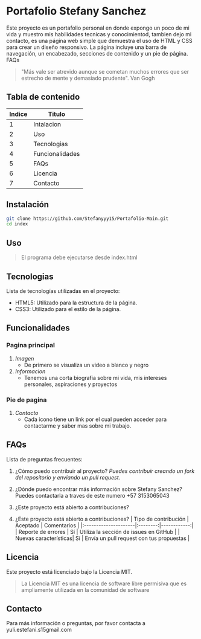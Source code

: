 # Portafolio Stefany Sanchez

[](https://github.com/Stefanyyy15/Proyecto-Filtro_SanchezYuli-main#olivia-rodrigo-fan-page)

Este proyecto es un portafolio personal en donde expongo un poco de mi vida y muestro mis habilidades tecnicas y conocimientod, tambien dejo mi contacto, es una página web simple que demuestra el uso de HTML y CSS para crear un diseño responsivo. La página incluye una barra de navegación, un encabezado, secciones de contenido y un pie de página. FAQs
>"Más vale ser atrevido aunque se cometan muchos errores que ser estrecho de mente y demasiado prudente". Van Gogh
## Tabla de contenido
|Indice|Titulo  |
|--|--|
|  1|Intalacion |
|  2|Uso|
|  3|Tecnologias|
|  4|Funcionalidades|
|  5|FAQs|
|  6|Licencia |
|  7|Contacto|

## Instalación

 ```bash
git clone https://github.com/Stefanyyy15/Portafolio-Main.git
cd index
```
## Uso

> El programa debe ejecutarse desde index.html

## Tecnologias

Lista de tecnologías utilizadas en el proyecto:

-   HTML5: Utilizado para la estructura de la página.
-   CSS3: Utilizado para el estilo de la página.

## Funcionalidades

### Pagina principal

1.  _Imagen_
    -   De primero se visualiza un video a blanco y negro
2.  _Informacion_
    -   Tenemos una corta biografia sobre mi vida, mis intereses personales, aspiraciones y proyectos

### Pie de pagina

1.  _Contacto_
    -   Cada icono tiene un link por el cual pueden acceder para contactarme y saber mas sobre mi trabajo.

## FAQs

Lista de preguntas frecuentes:

1.  ¿Cómo puedo contribuir al proyecto?  _Puedes contribuir creando un fork del repositorio y enviando un pull request._
    
2.  ¿Dónde puedo encontrar más información sobre Stefany Sanchez? Puedes contactarla a traves de este numero +57 3153065043
3.  ¿Este proyecto está abierto a contribuciones?
    
3. ¿Este proyecto está abierto a contribuciones?
   | Tipo de contribución | Aceptado | Comentarios |
   |:---------------------|:--------:|------------:|
   | Reporte de errores   | Sí       | Utiliza la sección de issues en GitHub |
   | Nuevas características| Sí      | Envía un pull request con tus propuestas |
    

## Licencia

Este proyecto está licenciado bajo la Licencia MIT.

> La Licencia MIT es una licencia de software libre permisiva que es ampliamente utilizada en la comunidad de software

## Contacto

Para más información o preguntas, por favor contacta a yuli.estefani.s15gmail.com
